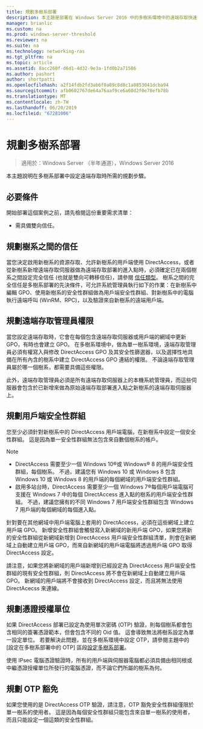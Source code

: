 ```yaml
---
title: 規劃多樹系部署
description: 本主題是部署在 Windows Server 2016 中的多樹系環境中的遠端存取快速入門的一部分。
manager: brianlic
ms.custom: na
ms.prod: windows-server-threshold
ms.reviewer: na
ms.suite: na
ms.technology: networking-ras
ms.tgt_pltfrm: na
ms.topic: article
ms.assetid: 8acc260f-d6d1-4d32-9e3a-1fd0b2a71586
ms.author: pashort
author: shortpatti
ms.openlocfilehash: a2f14fdb2fd3ab6f0a89c8d8c1a8853041dcba94
ms.sourcegitcommit: afb0602767de64a76aaf9ce6a60d2f0e78efb78b
ms.translationtype: MT
ms.contentlocale: zh-TW
ms.lasthandoff: 06/20/2019
ms.locfileid: "67281006"
---
```

# <a name="plan-a-multi-forest-deployment"></a>規劃多樹系部署

>適用於：Windows Server （半年通道），Windows Server 2016

本主題說明在多樹系部署中設定遠端存取時所需的規劃步驟。  
  
## <a name="prerequisites"></a>必要條件  
開始部署這個案例之前，請先檢閱這份重要需求清單：  
  
-   需具備雙向信任。  
  
## <a name="plan-trust-between-forests"></a>規劃樹系之間的信任  
當您決定啟用新樹系的資源存取、允許新樹系的用戶端使用 DirectAccess，或者從新樹系新增遠端存取伺服器做為遠端存取部署的進入點時，必須確定已在兩個樹系之間設定完全信任 (也就是雙向可轉移信任)，請參閱 [信任類型](https://technet.microsoft.com/library/cc775736.aspx)。 樹系之間的完全信任是多樹系部署的先決條件，可允許系統管理員執行如下的作業：在新樹系中編輯 GPO、使用新樹系的安全性群組做為用戶端安全性群組、對新樹系中的電腦執行遠端呼叫 (WinRM、RPC)，以及驗證來自新樹系的遠端用戶端。  
  
## <a name="plan-remote-access-administrator-permissions"></a>規劃遠端存取管理員權限  
當您設定遠端存取時，它會在每個包含遠端存取伺服器或用戶端的網域中更新 GPO，有時也會建立 GPO。 在多樹系環境中，做為單一樹系環境，遠端存取管理員必須有權寫入與修改 DirectAccess GPO 及其安全性篩選器，以及選擇性地具備在所有內含的樹系中建立 DirectAccess GPO 連結的權限。 不論遠端存取管理員屬於哪一個樹系，都需要具備這些權限。  
  
此外，遠端存取管理員必須是所有遠端存取伺服器上的本機系統管理員，而這些伺服器會包含於已新增來做為原始遠端存取部署進入點之新樹系的遠端存取伺服器上。  
  
## <a name="ClientSG"></a>規劃用戶端安全性群組  
您至少必須針對新樹系中的 DirectAccess 用戶端電腦，在新樹系中設定一個安全性群組。 這是因為單一安全性群組無法包含來自數個樹系的帳戶。  
  
> [!NOTE]  
> -   DirectAccess 需要至少一個 Windows 10&reg;或 Windows&reg; 8 的用戶端安全性群組，每個樹系。 不過，建議您有 Windows 10 或 Windows 8 包含 Windows 10 或 Windows 8 的用戶端的每個網域的用戶端安全性群組。  
> -   啟用多站台時，DirectAccess 需要至少一個 Windows 7&reg;每個用戶端電腦可支援在 Windows 7 中的每個 DirectAccess 進入點的樹系的用戶端安全性群組。 不過，建議您擁有的不同 Windows 7 用戶端安全性群組包含 Windows 7 用戶端的每個網域的每個進入點。  
>   
> 針對要在其他網域中用戶端電腦上套用的 DirectAccess，必須在這些網域上建立用戶端 GPO。 新增安全性群組會觸發寫入新網域的新用戶端 GPO，如果您將新的安全性群組從新網域新增到 DirectAccess 用戶端安全性群組清單，則會在新網域上自動建立用戶端 GPO，而來自新網域的用戶端電腦將透過用戶端 GPO 取得 DirectAccess 設定。  
>   
> 請注意，如果您將新網域的用戶端新增到已經設定為 DirectAccess 用戶端安全性群組的現有安全性群組，則 DirectAccess 將不會在新網域上自動建立用戶端 GPO。 新網域的用戶端將不會接收到 DirectAccess 設定，而且將無法使用 DirectAcecss 來連線。  
  
## <a name="plan-certification-authorities"></a>規劃憑證授權單位  
如果 DirectAccess 部署已設定為使用單次密碼 (OTP) 驗證，則每個樹系都會包含相同的簽署憑證範本，但會包含不同的 Oid 值。 這會導致無法將樹系設定為單一設定單位。 若要解決此問題，並在多樹系環境中設定 OTP，請參閱主題中的 [設定在多樹系部署中的 OTP] 區段[設定多樹系部署](Configure-a-Multi-Forest-Deployment.md)。  
  
使用 IPsec 電腦憑證驗證時，所有的用戶端與伺服器電腦都必須具備由相同根或中繼憑證授權單位所發行的電腦憑證，而不論它們所屬的樹系為何。  
  
## <a name="plan-otp-exemptions"></a>規劃 OTP 豁免  
如果您使用的是 DirectAccess OTP 驗證，請注意，OTP 豁免安全性群組僅限於單一樹系的使用者。 這是因為每個安全性群組只能包含來自單一樹系的使用者，而且只能設定一個這類的安全性群組。  
  


